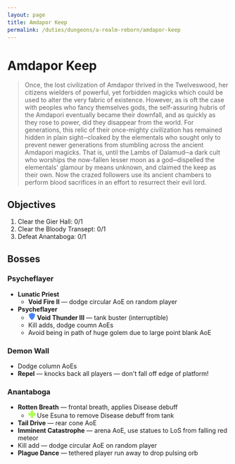 ```yaml
---
layout: page
title: Amdapor Keep
permalink: /duties/dungeons/a-realm-reborn/amdapor-keep
---
```


# Amdapor Keep

> Once, the lost civilization of Amdapor thrived in the Twelveswood, her citizens wielders of powerful, yet forbidden magicks which could be used to alter the very fabric of existence. However, as is oft the case with peoples who fancy themselves gods, the self-assuring hubris of the Amdapori eventually became their downfall, and as quickly as they rose to power, did they disappear from the world. For generations, this relic of their once-mighty civilization has remained hidden in plain sight─cloaked by the elementals who sought only to prevent newer generations from stumbling across the ancient Amdapori magicks. That is, until the Lambs of Dalamud─a dark cult who worships the now-fallen lesser moon as a god─dispelled the elementals' glamour by means unknown, and claimed the keep as their own. Now the crazed followers use its ancient chambers to perform blood sacrifices in an effort to resurrect their evil lord.

## Objectives

1.  Clear the Gier Hall: 0/1
2.  Clear the Bloody Transept: 0/1
3.  Defeat Anantaboga: 0/1

## Bosses

### Psycheflayer

- **Lunatic Priest**
  - **Void Fire II** — dodge circular AoE on random player
- **Psycheflayer**
  - ![](/assets/icons/role-tank.png) **Void Thunder III** — tank buster (interruptible)
  - Kill adds, dodge coumn AoEs
  - Avoid being in path of huge golem due to large point blank AoE

### Demon Wall

- Dodge column AoEs
- **Repel** — knocks back all players — don't fall off edge of platform!

### Anantaboga

- **Rotten Breath** — frontal breath, applies Disease debuff
  - ![](/assets/icons/role-healer.png) Use Esuna to remove Disease debuff from tank
- **Tail Drive** — rear cone AoE
- **Imminent Catastrophe** — arena AoE, use statues to LoS from falling red meteor
- Kill add — dodge circular AoE on random player
- **Plague Dance** — tethered player run away to drop pulsing orb

